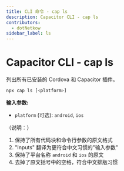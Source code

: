 ```yaml
---
title: CLI 命令 - cap ls
description: Capacitor CLI - cap ls
contributors:
  - dotNetkow
sidebar_label: ls
---
```


# Capacitor CLI - cap ls

列出所有已安装的 Cordova 和 Capacitor 插件。

```bash
npx cap ls [<platform>]
```

<strong>输入参数:</strong>

- `platform` (可选): `android`, `ios`

（说明：）
1. 保持了所有代码块和命令行参数的原文格式
2. "Inputs" 翻译为更符合中文习惯的"输入参数"
3. 保持了平台名称 `android` 和 `ios` 的原文
4. 去掉了原文括号中的空格，符合中文排版习惯

